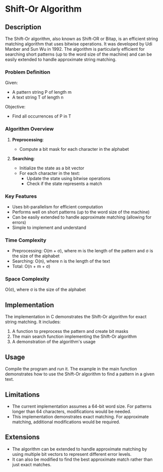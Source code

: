 # Shift-Or Algorithm

## Description

The Shift-Or algorithm, also known as Shift-OR or Bitap, is an efficient string matching algorithm that uses bitwise operations. It was developed by Udi Manber and Sun Wu in 1992. The algorithm is particularly efficient for searching short patterns (up to the word size of the machine) and can be easily extended to handle approximate string matching.

### Problem Definition

Given:
- A pattern string P of length m
- A text string T of length n

Objective:
- Find all occurrences of P in T

### Algorithm Overview

1. **Preprocessing**:
   - Compute a bit mask for each character in the alphabet

2. **Searching**:
   - Initialize the state as a bit vector
   - For each character in the text:
     - Update the state using bitwise operations
     - Check if the state represents a match

### Key Features

- Uses bit-parallelism for efficient computation
- Performs well on short patterns (up to the word size of the machine)
- Can be easily extended to handle approximate matching (allowing for errors)
- Simple to implement and understand

### Time Complexity

- Preprocessing: O(m + σ), where m is the length of the pattern and σ is the size of the alphabet
- Searching: O(n), where n is the length of the text
- Total: O(n + m + σ)

### Space Complexity

O(σ), where σ is the size of the alphabet

## Implementation

The implementation in C demonstrates the Shift-Or algorithm for exact string matching. It includes:

1. A function to preprocess the pattern and create bit masks
2. The main search function implementing the Shift-Or algorithm
3. A demonstration of the algorithm's usage

## Usage

Compile the program and run it. The example in the main function demonstrates how to use the Shift-Or algorithm to find a pattern in a given text.

## Limitations

- The current implementation assumes a 64-bit word size. For patterns longer than 64 characters, modifications would be needed.
- This implementation demonstrates exact matching. For approximate matching, additional modifications would be required.

## Extensions

- The algorithm can be extended to handle approximate matching by using multiple bit vectors to represent different error levels.
- It can also be modified to find the best approximate match rather than just exact matches.